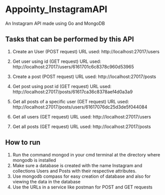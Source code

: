 # Appointy_InstagramAPI
An Instagram API made using Go and MongoDB

## Tasks that can be performed by this API
1. Create an User (POST request)
URL used: http://localhost:27017/users

2. Get user using id (GET request)
URL used: http://localhost:27017/users/6161701c6c8378c960d53965

3. Create a post (POST request)
URL used: http://localhost:27017/posts

4. Get post using post id (GET request)
URL used: http://localhost:27017/posts/61617ca36c8378aef4d0a3a9

5. Get all posts of a specific user (GET request)
URL used: http://localhost:27017/posts/users/61617076dc25d3de5f044084

6. Get all users (GET request)
URL used: http://localhost:27017/users

7. Get all posts (GET request)
URL used: http://localhost:27017/posts

## How to run
1. Run the command mongod in your cmd terminal at the directory where mongodb is installed
2. Make sure a database is created with the name Instagram and collections Users and Posts with their respective attributes.
3. Use mongodb compass for easy creation of database and also for viewing the data in the database
4. Use the URLs in a service like postman for POST and GET requests

